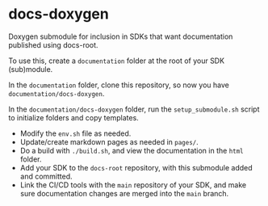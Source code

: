 # docs-doxygen 

Doxygen submodule for inclusion in SDKs that want documentation published using docs-root.

To use this, create a `documentation` folder at the root of your SDK (sub)module.

In the `documentation` folder, clone this repository, so now you have `documentation/docs-doxygen`.

In the `documentation/docs-doxygen` folder, run the `setup_submodule.sh` script to initialize folders and copy templates.

 - Modify the `env.sh` file as needed.
 - Update/create markdown pages as needed in `pages/`.
 - Do a build with `./build.sh`, and view the documentation in the `html` folder.
 - Add your SDK to the `docs-root` repository, with this submodule added and committed.
 - Link the CI/CD tools with the `main` repository of your SDK, and make sure documentation changes are merged into the `main` branch.

